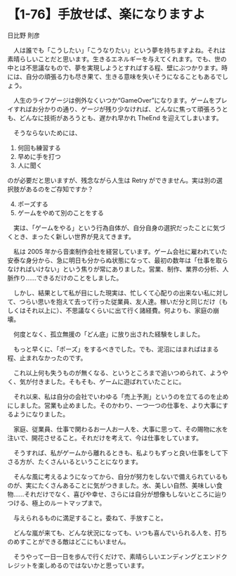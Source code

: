 # 【1-76】手放せば、楽になりますよ

<div class="author">日比野 則彦</div>

　人は誰でも「こうしたい」「こうなりたい」という夢を持ちますよね。それは素晴らしいことだと思います。生きるエネルギーを与えてくれます。でも、世の中とは不思議なもので、夢を実現しようとすればする程、壁にぶつかります。時には、自分の頑張る力も尽き果て、生きる意味を失いそうになることもあるでしょう。

　人生のライフゲージは例外なくいつか“GameOver”になります。ゲームをプレイすればお分かりの通り、ゲージが残り少なければ、どんなに焦って頑張ろうとも、どんなに技術があろうとも、遅かれ早かれ TheEnd を迎えてしまいます。

　そうならないためには、

1. 何回も練習する
2. 早めに手を打つ
3. 人に聞く

のが必要だと思いますが、残念ながら人生は Retry ができません。実は別の選択肢があるのをご存知ですか？


4. ポーズする
5. ゲームをやめて別のことをする

　実は、「ゲームをやる」という行為自体が、自分自身の選択だったことに気づくとき、まったく新しい世界が見えてきます。

　私は 2005 年から音楽制作会社を経営しています。ゲーム会社に雇われていた安泰な身分から、急に明日も分からぬ状態になって、最初の数年は「仕事を取らなければいけない」という焦りが常にありました。営業、制作、業界の分析、人脈作り……できるだけのことをしました。

　しかし、結果として私が目にした現実は、忙しくて心配りの出来ない私に対して、つらい思いを抱えて去って行った従業員、友人達。稼いだ分と同じだけ（もしくはそれ以上に）、不思議なくらいに出て行く諸経費。何よりも、家庭の崩壊。

　何度となく、孤立無援の「どん底」に放り出された経験をしました。

　もっと早くに、「ポーズ」をするべきでした。でも、泥沼にはまればはまる程、止まれなかったのです。

　これ以上何も失うものが無くなる、というところまで追いつめられて、ようやく、気が付きました。そもそも、ゲームに遊ばれていたことに。

　それ以来、私は自分の会社でいわゆる「売上予測」というのを立てるのを止めにしました。営業も止めました。そのかわり、一つ一つの仕事を、より大事にするようになりました。

　家庭、従業員、仕事で関わるお一人お一人を、大事に思って、その賜物に水を注いで、開花させること。それだけを考えて、今は仕事をしています。

　そうすれば、私がゲームから離れるときも、私よりもずっと良い仕事をして下さる方が、たくさんいるということになります。

　そんな風に考えるようになってから、自分が努力をしないで備えられているものが、実にたくさんあることに気がつきました。水、美しい自然、美味しい食物……それだけでなく、喜びや幸せ、さらには自分が想像もしないところに辿りつける、極上のルートマップまで。

　与えられるものに満足すること。委ねて、手放すこと。

　どんな嵐が来ても、どんな状況になっても、いつも喜んでいられる人を、打ちのめすことができる敵はどこにもいません。

　そうやって一日一日を歩んで行くだけで、素晴らしいエンディングとエンドクレジットを楽しめるのではないかと思っています。
